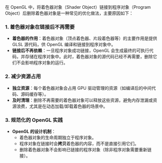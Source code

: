 在 OpenGL 中，将着色器对象（Shader Object）链接到程序对象（Program Object）后删除着色器对象是一种常见的优化做法，主要原因如下：





### **1. 着色器对象在链接后不再需要**

- **着色器的作用**：着色器对象（顶点着色器、片段着色器等）的主要作用是提供 GLSL 源代码，供 OpenGL 编译和链接到程序对象中。
- **链接后不再依赖**：一旦程序对象成功链接，OpenGL 会生成最终的可执行代码，并存储在程序对象中。此时，着色器对象的源代码已经不再需要，删除它们不会影响程序对象的运行。



### **2. 减少资源占用**

- **独立资源**：每个着色器对象会占用 GPU 驱动管理的资源（如编译后的中间代码、源码缓存等）。
- **及时清理**：删除不再需要的着色器对象可以释放这些资源，避免内存泄漏或资源浪费，尤其是在动态加载/卸载着色器的场景中。



### **3. 规范化的 OpenGL 实践**

- **OpenGL 的设计机制**：
  - 着色器对象的生命周期独立于程序对象。
  - 程序对象在链接时会**拷贝**着色器的内容，而不是直接引用它们。
  - 删除着色器对象不会影响已链接的程序对象（除非程序对象需要重新链接）。